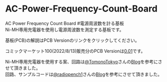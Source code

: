 # AC-Power-Frequency-Count-Board  
AC Power Frequency Count Board #電源周波数を計る基板  
Ni-MH専用充電器を使用し電源周波数を測定する基板です。

基板(PCB)の解説はPCB Versionのリンクをクリックしてください。  
  
コミックマーケット100(2022/8/13)販売分のPCB Versionは[0.01](../../tree/main/PCB/0.01/)です。

Ni-MH専用充電器を使用する案、回路は[@TomonoTokyo](https://twitter.com/TomonoTokyo)さんの[Blog](https://tomono.tokyo/)を参考にさせて頂きました。  
回路、サンプルコードは[@radiopench1](https://twitter.com/radiopench1)さんの[Blog](http://radiopench.blog96.fc2.com/)を参考にさせて頂きました。  
